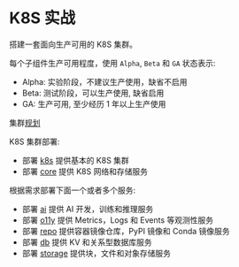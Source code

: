 # K8S 实战

搭建一套面向生产可用的 K8S 集群。 

每个子组件生产可用程度，使用 `Alpha`, `Beta` 和 `GA` 状态表示:
* Alpha: 实验阶段，不建议生产使用，缺省不启用
* Beta: 测试阶段，可以生产使用, 缺省启用
* GA: 生产可用, 至少经历 1 年以上生产使用

集群[规划](plan/)

K8S 集群部署:

- 部署 [k8s](k8s/) 提供基本的 K8S 集群
- 部署 [core](core/) 提供 K8S 网络和存储服务

根据需求部署下面一个或者多个服务:

- 部署 [ai](ai/) 提供 AI 开发，训练和推理服务
- 部署 [o11y](o11y/) 提供 Metrics，Logs 和 Events 等观测性服务
- 部署 [repo](repo/) 提供容器镜像仓库，PyPI 镜像和 Conda 镜像服务
- 部署 [db](db/) 提供 KV 和关系型数据库服务
- 部署 [storage](storage/) 提供块，文件和对象存储服务

